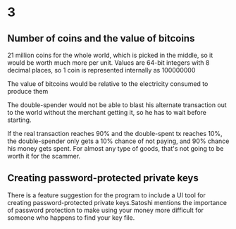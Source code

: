 # 3 

## Number of coins and the value of bitcoins
21 million coins for the whole world, which is picked in the middle, so it would be worth much more per unit. Values are 64-bit integers with 8 decimal places, so 1 coin is represented internally as 100000000

The value of bitcoins would be relative to the electricity consumed to produce them

The double-spender would not be able to blast his alternate transaction out to the world without the merchant getting it, so he has to wait before starting.

If the real transaction reaches 90% and the double-spent tx reaches 10%, the double-spender only gets a 10% chance of not paying, and 90% chance his money gets spent.  For almost any type of goods, that's not going to be worth it for the scammer.


## Creating password-protected private keys
There is a feature suggestion for the program to include a UI tool for creating password-protected private keys.Satoshi mentions the importance of password protection to make using your money more difficult for someone who happens to find your key file.
